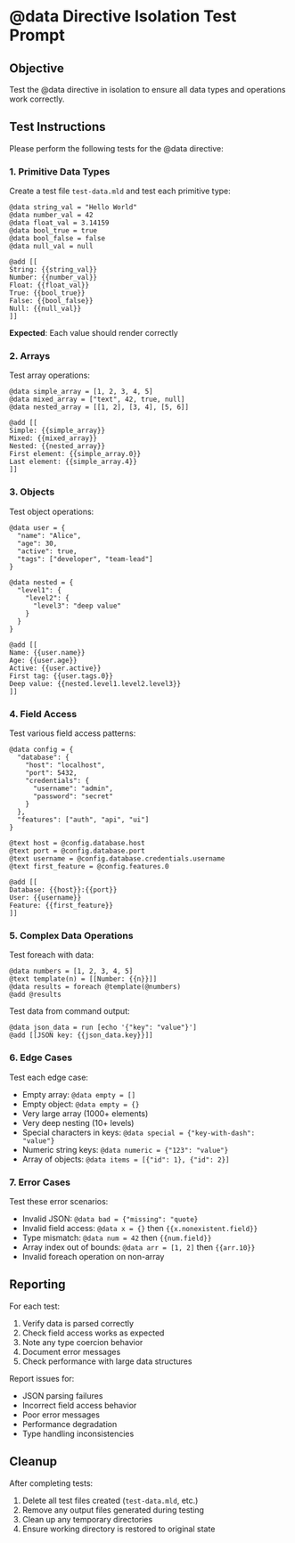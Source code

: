 # @data Directive Isolation Test Prompt

## Objective
Test the @data directive in isolation to ensure all data types and operations work correctly.

## Test Instructions

Please perform the following tests for the @data directive:

### 1. Primitive Data Types

Create a test file `test-data.mld` and test each primitive type:

```mlld
@data string_val = "Hello World"
@data number_val = 42
@data float_val = 3.14159
@data bool_true = true
@data bool_false = false
@data null_val = null

@add [[
String: {{string_val}}
Number: {{number_val}}
Float: {{float_val}}
True: {{bool_true}}
False: {{bool_false}}
Null: {{null_val}}
]]
```

**Expected**: Each value should render correctly

### 2. Arrays

Test array operations:

```mlld
@data simple_array = [1, 2, 3, 4, 5]
@data mixed_array = ["text", 42, true, null]
@data nested_array = [[1, 2], [3, 4], [5, 6]]

@add [[
Simple: {{simple_array}}
Mixed: {{mixed_array}}
Nested: {{nested_array}}
First element: {{simple_array.0}}
Last element: {{simple_array.4}}
]]
```

### 3. Objects

Test object operations:

```mlld
@data user = {
  "name": "Alice",
  "age": 30,
  "active": true,
  "tags": ["developer", "team-lead"]
}

@data nested = {
  "level1": {
    "level2": {
      "level3": "deep value"
    }
  }
}

@add [[
Name: {{user.name}}
Age: {{user.age}}
Active: {{user.active}}
First tag: {{user.tags.0}}
Deep value: {{nested.level1.level2.level3}}
]]
```

### 4. Field Access

Test various field access patterns:

```mlld
@data config = {
  "database": {
    "host": "localhost",
    "port": 5432,
    "credentials": {
      "username": "admin",
      "password": "secret"
    }
  },
  "features": ["auth", "api", "ui"]
}

@text host = @config.database.host
@text port = @config.database.port
@text username = @config.database.credentials.username
@text first_feature = @config.features.0

@add [[
Database: {{host}}:{{port}}
User: {{username}}
Feature: {{first_feature}}
]]
```

### 5. Complex Data Operations

Test foreach with data:

```mlld
@data numbers = [1, 2, 3, 4, 5]
@text template(n) = [[Number: {{n}}]]
@data results = foreach @template(@numbers)
@add @results
```

Test data from command output:

```mlld
@data json_data = run [echo '{"key": "value"}']
@add [[JSON key: {{json_data.key}}]]
```

### 6. Edge Cases

Test each edge case:
- Empty array: `@data empty = []`
- Empty object: `@data empty = {}`
- Very large array (1000+ elements)
- Very deep nesting (10+ levels)
- Special characters in keys: `@data special = {"key-with-dash": "value"}`
- Numeric string keys: `@data numeric = {"123": "value"}`
- Array of objects: `@data items = [{"id": 1}, {"id": 2}]`

### 7. Error Cases

Test these error scenarios:
- Invalid JSON: `@data bad = {"missing": "quote}`
- Invalid field access: `@data x = {}` then `{{x.nonexistent.field}}`
- Type mismatch: `@data num = 42` then `{{num.field}}`
- Array index out of bounds: `@data arr = [1, 2]` then `{{arr.10}}`
- Invalid foreach operation on non-array

## Reporting

For each test:
1. Verify data is parsed correctly
2. Check field access works as expected
3. Note any type coercion behavior
4. Document error messages
5. Check performance with large data structures

Report issues for:
- JSON parsing failures
- Incorrect field access behavior
- Poor error messages
- Performance degradation
- Type handling inconsistencies

## Cleanup

After completing tests:
1. Delete all test files created (`test-data.mld`, etc.)
2. Remove any output files generated during testing
3. Clean up any temporary directories
4. Ensure working directory is restored to original state